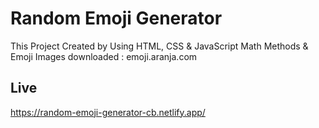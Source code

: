 # Random Emoji Generator
This Project Created by Using HTML, CSS &amp; JavaScript Math Methods &amp; Emoji Images downloaded : emoji.aranja.com

## Live
https://random-emoji-generator-cb.netlify.app/
